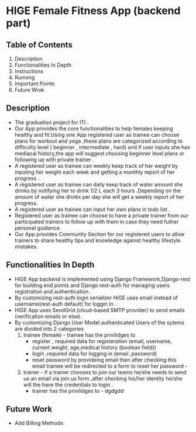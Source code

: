 # HIGE Female Fitness App (backend part)

## Table of Contents

1. Description
2. Functionalities In Depth
3. Instructions
4. Running
5. Important Points
6. Future Wrok
## Description
- The graduation project for ITI .
- Our App provides the core functionalities to help females keeping healthy and fit.Using one App registered user as trainee can choose plans for workout and yoga   ,these plans are categorized according to difficulty level ( beginner , intermediate , hard) and if user inputs she has mediacal history,the app will suggest
  choosing beginner level plans or following up with private trainer .
- A registered user as trainee can weekly keep track of her weight by inputing her weight each week and getting a monthly report of her progress .
- A registered user as trainee can daily keep track of water amount she drinks by notifying her to drink 1/2 L each 3 hours .Depending on the amount of water she drinks per day she will get a weekly report of her progress.
- A registered user as trainee can input her own plans in todo list .
- Registered user as trainee can choose to have a private trainer from our participated trainers to follow up with them in case they need futher personal       guidance.
- Our App provides Community Section for our registered users to allow trainers to share healthy tips and knowledge aganist healthy lifestyle mistakes.

 ## Functionalities In Depth
 - HIGE App backend is implemented using Django Framework,Django-rest for building end points and Django rest-auth for managing users registration and authentication .
 - By customizing rest-auth login serializer HiGE uses email instead of username(rest-auth default) for loggin in .
 - HIGE App uses SendGrid (cloud-based SMTP provider) to send emails (verification emails or else).
 - By customizing Django User Model authenticated Users of the sytems are divided into 2 categories 
     1.  trainee (female)
        - trainee has the privilidges to 
            - register , required data for registeration (email, username, current weight, age,medical history (boolean field))
            - login ,required data for logging in (email ,password)
            - reset password by provideing email then after checking this email trainee will be redirected to a form to reset her password
        -
     2.  trainer 
        - if a trainer chooses to join our teams he/she needs to send us an email via join us form ,after checking his/her identity he/she will the
               have the credentials to login .
         - trainer has the privilidges to 
                - dgdgdd
              
          














## Future Work
- Add Billing Methods
